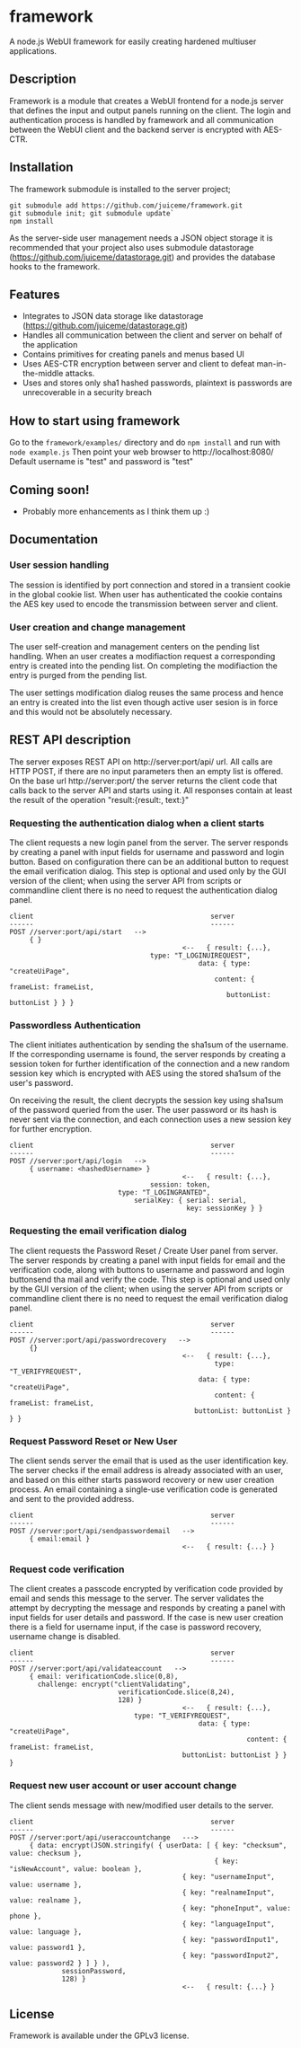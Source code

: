 
# framework

A node.js WebUI framework for easily creating hardened multiuser applications.

## Description

Framework is a module that creates a WebUI frontend for a node.js server that defines the input and output panels running on the client.
The login and authentication process is handled by framework and all communication between the WebUI client and the backend server is encrypted with AES-CTR. 

## Installation

The framework submodule is installed to the server project;
```
git submodule add https://github.com/juiceme/framework.git
git submodule init; git submodule update`
npm install
```

As the server-side user management needs a JSON object storage it is recommended that your project also uses submodule datastorage (https://github.com/juiceme/datastorage.git) and provides the database hooks to the framework.

## Features

* Integrates to JSON data storage like datastorage (https://github.com/juiceme/datastorage.git)
* Handles all communication between the client and server on behalf of the application
* Contains primitives for creating panels and menus based UI
* Uses AES-CTR encryption between server and client to defeat man-in-the-middle attacks.
* Uses and stores only sha1 hashed passwords, plaintext is passwords are unrecoverable in a security breach

## How to start using framework

Go to the `framework/examples/` directory and do `npm install` and run with `node example.js`
Then point your web browser to http://localhost:8080/
Default username is "test" and password is "test"

## Coming soon!

* Probably more enhancements as I think them up :)
    
## Documentation

### User session handling

The session is identified by port connection and stored in a transient cookie in the global cookie list. When user has authenticated the cookie contains the AES key used to encode the transmission between server and client.

### User creation and change management

The user self-creation and management centers on the pending list handling. When an user creates a modifiaction request a corresponding entry is created into the pending list. On completing the modifiaction the entry is purged from the pending list.

The user settings modification dialog reuses the same process and hence an entry is created into the list even though active user sesion is in force and this would not be absolutely necessary.

## REST API description

The server exposes REST API on http://server:port/api/ url. All calls are HTTP POST, if there are no input parameters then an empty list is offered. On the base url http://server:port/ the server returns the client code that calls back to the server API and starts using it. All responses contain at least the result of the operation "result:{result:<errorcode>, text:<explanation>}" 

### Requesting the authentication dialog when a client starts

The client requests a new login panel from the server. The server responds by creating a panel with input fields for username and password and login button. Based on configuration there can be an additional button to request the email verification dialog. This step is optional and used only by the GUI version of the client; when using the server API from scripts or commandline client there is no need to request the authentication dialog panel.
```
client                                            server
------                                            ------
POST //server:port/api/start   -->
     { }
                                           <--   { result: {...},
				                   type: "T_LOGINUIREQUEST",
 	                                           data: { type: "createUiPage",
		                                           content: { frameList: frameList,
				                                      buttonList: buttonList } } }
```

### Passwordless Authentication

The client initiates authentication by sending the sha1sum of the username. If the corresponding username is found, the server responds by creating a session token for further identification of the connection and a new random session key which is encrypted with AES using the stored sha1sum of the user's password.

On receiving the result, the client decrypts the session key using sha1sum of the password queried from the user. The user password or its hash is never sent via the connection, and each connection uses a new session key for further encryption.
```
client                                            server
------                                            ------
POST //server:port/api/login   -->
     { username: <hashedUsername> }
                                           <--   { result: {...},
				                   session: token,
						   type: "T_LOGINGRANTED",
					           serialKey: { serial: serial,
					                        key: sessionKey } }
```

### Requesting the email verification dialog

The client requests the Password Reset / Create User panel from server. The server responds by creating a panel with input fields for email and the verification code, along with buttons to  username and password and login buttonsend tha mail and verify the code. This step is optional and used only by the GUI version of the client; when using the server API from scripts or commandline client there is no need to request the email verification dialog panel.
```
client                                            server
------                                            ------
POST //server:port/api/passwordrecovery   -->
     {}
                                           <--   { result: {...},
                                                   type: "T_VERIFYREQUEST",
	                                           data: { type: "createUiPage",
                                                   content: { frameList: frameList,
				                              buttonList: buttonList } } }
```

### Request Password Reset or New User

The client sends server the email that is used as the user identification key. The server checks if the email address is already associated with an user, and based on this either starts password recovery or new user creation process. An email containing a single-use verification code is generated and sent to the provided address.
```
client                                            server
------                                            ------
POST //server:port/api/sendpasswordemail   -->
     { email:email }
                                           <--   { result: {...} }
```

### Request code verification

The client creates a passcode encrypted by verification code provided by email and sends this message to the server. The server validates the attempt by decrypting the message and responds by creating a panel with input fields for user details and password. If the case is new user creation there is a field for username input, if the case is password recovery, username change is disabled.
```
client                                            server
------                                            ------
POST //server:port/api/validateaccount   -->
     { email: verificationCode.slice(0,8),
       challenge: encrypt("clientValidating",
                           verificationCode.slice(8,24),
                           128) }
                                           <--   { result: {...},
					           type: "T_VERIFYREQUEST",
	                                           data: { type: "createUiPage",
                                                           content: { frameList: frameList,
				                           buttonList: buttonList } } }
```

### Request new user account or user account change

The client sends message with new/modified user details to the server. 
```
client                                            server
------                                            ------
POST //server:port/api/useraccountchange   --->
     { data: encrypt(JSON.stringify( { userData: [ { key: "checksum", value: checksum },
                                                   { key: "isNewAccount", value: boolean },
		                                   { key: "usernameInput", value: username },
		                                   { key: "realnameInput", value: realname },
		                                   { key: "phoneInput", value: phone },
		                                   { key: "languageInput", value: language },
		                                   { key: "passwordInput1", value: password1 },
		                                   { key: "passwordInput2", value: password2 } ] } ),
		     sessionPassword,
		     128) }
                                           <--   { result: {...} }
```

## License

Framework is available under the GPLv3 license.
